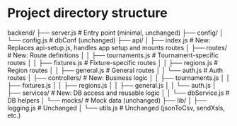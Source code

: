# Project directory structure

backend/
├── server.js              # Entry point (minimal, unchanged)
├── config/
│   └── config.js          # dbConf (unchanged)
├── api/
│   ├── index.js           # New: Replaces api-setup.js, handles app setup and mounts routes
│   ├── routes/            # New: Route definitions
│   │   ├── tournaments.js # Tournament-specific routes
│   │   ├── fixtures.js    # Fixture-specific routes
│   │   ├── regions.js     # Region routes
│   │   ├── general.js     # General routes
│   │   └── auth.js        # Auth routes
│   ├── controllers/       # New: Business logic
│   │   ├── tournaments.js
│   │   ├── fixtures.js
│   │   ├── regions.js
│   │   ├── general.js
│   │   └── auth.js
│   ├── services/          # New: DB access and reusable logic
│   │   └── dbService.js   # DB helpers
│   └── mocks/             # Mock data (unchanged)
├── lib/
│   ├── logging.js         # Unchanged
│   └── utils.js           # Unchanged (jsonToCsv, sendXsls, etc.)
